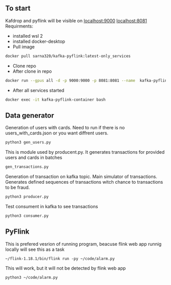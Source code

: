 ## To start 
Kafdrop and pyflink will be visible on [localhost:9000](http://localhost:9000/) [localhost:8081](http://localhost:8081/)
Requirments:
- installed wsl 2 
- installed docker-desktop
- Pull image
```sh
docker pull sarna320/kafka-pyflink:latest-only_services
```
- Clone repo
- After clone in repo
```sh
docker run --gpus all -d -p 9000:9000 -p 8081:8081 --name  kafka-pyflink-container -v ${PWD}/code/:/home/kafka/code/ sarna320/kafka-pyflink:latest-only_services
```
- After all services started
```sh
docker exec -it kafka-pyflink-container bash
```
## Data generator
Generation of users with cards. Need to run if there is no users_with_cards.json or you want diffrent users.
```sh
python3 gen_users.py
```
This is module used by producent.py. It generates transactions for provided users and cards in batches
```sh
gen_transactions.py
```
Generation of transaction on kafka topic. Main simulator of transactions. Generates defined sequences of transactions witch chance to transactions to be fraud.
```sh
python3 producer.py
```
Test consument in kafka to see transactions
```sh
python3 consumer.py
```

## PyFlink
This is prefered vesrion of running program, beacuse flink web app runnig locally will see this as a task
```
~/flink-1.18.1/bin/flink run -py ~/code/alarm.py 
```
This will work, but it will not be detected by flink web app
```
python3 ~/code/alarm.py 
```

